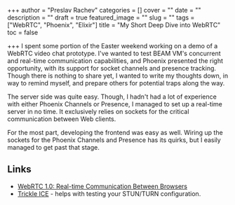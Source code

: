 +++
author = "Preslav Rachev"
categories = []
cover = ""
date = ""
description = ""
draft = true
featured_image = ""
slug = ""
tags = ["WebRTC", "Phoenix", "Elixir"]
title = "My Short Deep Dive into WebRTC"
toc = false

+++
I spent some portion of the Easter weekend working on a demo of a WebRTC video chat prototype. I've wanted to test BEAM VM's concurrent and real-time communication capabilities, and Phoenix presented the right opportunity, with its support for socket channels and presence tracking. Though there is nothing to share yet, I wanted to write my thoughts down, in way to remind myself, and prepare others for potential traps along the way.

The server side was quite easy. Though, I hadn't had a lot of experience with either Phoenix Channels or Presence, I managed to set up a real-time server in no time. It exclusively relies on sockets for the critical communication between Web clients.

For the most part, developing the frontend was easy as well. Wiring up the sockets for the Phoenix Channels and Presence has its quirks, but I easily managed to get past that stage.

## Links

* [WebRTC 1.0: Real-time Communication Between Browsers](https://w3c.github.io/webrtc-pc/)
* [Trickle ICE](https://webrtc.github.io/samples/src/content/peerconnection/trickle-ice/) - helps with testing your STUN/TURN configuration.